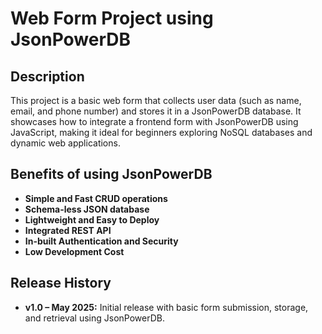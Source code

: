 # Web Form Project using JsonPowerDB

## Description

This project is a basic web form that collects user data (such as name, email, and phone number) and stores it in a JsonPowerDB database. It showcases how to integrate a frontend form with JsonPowerDB using JavaScript, making it ideal for beginners exploring NoSQL databases and dynamic web applications.

## Benefits of using JsonPowerDB

- **Simple and Fast CRUD operations**
- **Schema-less JSON database**
- **Lightweight and Easy to Deploy**
- **Integrated REST API**
- **In-built Authentication and Security**
- **Low Development Cost**

## Release History

- **v1.0 – May 2025:** Initial release with basic form submission, storage, and retrieval using JsonPowerDB.

